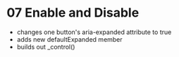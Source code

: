 # 07 Enable and Disable

- changes one button's aria-expanded attribute to true
- adds new defaultExpanded member
- builds out \_control()
